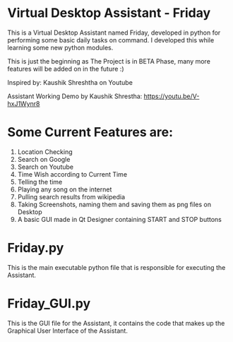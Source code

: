 # Virtual Desktop Assistant - Friday
This is a Virtual Desktop Assistant named Friday, developed in python for performing some basic daily tasks on command.
I developed this while learning some new python modules.

This is just the beginning as The Project is in BETA Phase, many more features will be added on in the future :)

Inspired by: Kaushik Shreshtha on Youtube

Assistant Working Demo by Kaushik Shrestha: https://youtu.be/V-hxJ1Wynr8

 # Some Current Features are:
 1. Location Checking
 2. Search on Google
 3. Search on Youtube
 4. Time Wish according to Current Time
 5. Telling the time
 6. Playing any song on the internet
 7. Pulling search results from wikipedia
 8. Taking Screenshots, naming them and saving them as png files on Desktop
 9. A basic GUI made in Qt Designer containing START and STOP buttons

# Friday.py
This is the main executable python file that is responsible for executing the Assistant.

# Friday_GUI.py
This is the GUI file for the Assistant, it contains the code that makes up the Graphical User Interface of the Assistant.